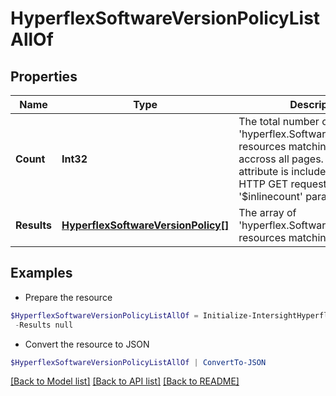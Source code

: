 # HyperflexSoftwareVersionPolicyListAllOf
## Properties

Name | Type | Description | Notes
------------ | ------------- | ------------- | -------------
**Count** | **Int32** | The total number of &#39;hyperflex.SoftwareVersionPolicy&#39; resources matching the request, accross all pages. The &#39;Count&#39; attribute is included when the HTTP GET request includes the &#39;$inlinecount&#39; parameter. | [optional] 
**Results** | [**HyperflexSoftwareVersionPolicy[]**](HyperflexSoftwareVersionPolicy.md) | The array of &#39;hyperflex.SoftwareVersionPolicy&#39; resources matching the request. | [optional] 

## Examples

- Prepare the resource
```powershell
$HyperflexSoftwareVersionPolicyListAllOf = Initialize-IntersightHyperflexSoftwareVersionPolicyListAllOf  -Count null `
 -Results null
```

- Convert the resource to JSON
```powershell
$HyperflexSoftwareVersionPolicyListAllOf | ConvertTo-JSON
```

[[Back to Model list]](../README.md#documentation-for-models) [[Back to API list]](../README.md#documentation-for-api-endpoints) [[Back to README]](../README.md)

